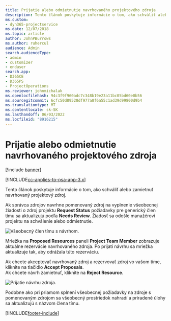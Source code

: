 ```yaml
---
title: Prijatie alebo odmietnutie navrhovaného projektového zdroja
description: Tento článok poskytuje informácie o tom, ako schváliť alebo zamietnuť navrhovaný projektový zdroj.
ms.custom:
- dyn365-projectservice
ms.date: 12/07/2018
ms.topic: article
author: JohnPBurrows
ms.author: ruhercul
audience: Admin
search.audienceType:
- admin
- customizer
- enduser
search.app:
- D365CE
- D365PS
- ProjectOperations
ms.reviewer: johnmichalak
ms.openlocfilehash: 94c3f9f960adc7c348b19e23a11bc05bd60e0b56
ms.sourcegitcommit: 6cfc50d89528df977a8f6a55c1ad39d99800d9b4
ms.translationtype: MT
ms.contentlocale: sk-SK
ms.lasthandoff: 06/03/2022
ms.locfileid: "8916215"
---
```

# <a name="accept-or-reject-a-proposed-project-resource"></a>Prijatie alebo odmietnutie navrhovaného projektového zdroja

[!include [banner](../includes/psa-now-project-operations.md)]

[!INCLUDE[cc-applies-to-psa-app-3.x](../includes/cc-applies-to-psa-app-3x.md)]

Tento článok poskytuje informácie o tom, ako schváliť alebo zamietnuť navrhovaný projektový zdroj.

Ak správca zdrojov navrhne pomenovaný zdroj na vyplnenie všeobecnej žiadosti o zdroj projektu **Request Status** požiadavky pre generický člen tímu sa aktualizujú podľa **Needs Review**. Žiadosť sa odošle manažérovi projektu na schválenie alebo odmietnutie.

![Všeobecný člen tímu s návrhom.](media/RM-how-to-19.png)

Mriežka na **Proposed Resources** paneli **Project Team Member** zobrazuje aktuálne rezervácie navrhovaného zdroja. Po prijatí návrhu sa mriežka aktualizuje tak, aby odrážala túto rezerváciu. 

Ak chcete akceptovať navrhovaný zdroj a rezervovať zdroj vo vašom tíme, kliknite na tlačidlo **Accept Proposals**.  
Ak chcete návrh zamietnuť, kliknite na **Reject Resource**.

![Prijatie návrhu zdroja.](media/RM-how-to-20.png) 

Podobne ako pri priamom splnení všeobecnej požiadavky na zdroje s pomenovaným zdrojom sa všeobecný prostriedok nahradí a priradené úlohy sa aktualizujú s názvom člena tímu.


[!INCLUDE[footer-include](../includes/footer-banner.md)]
